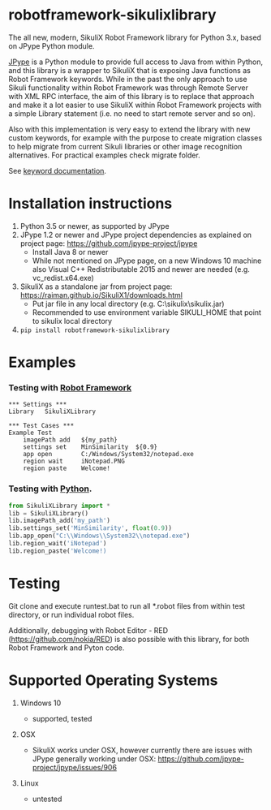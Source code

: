 # robotframework-sikulixlibrary
The all new, modern, SikuliX Robot Framework library for Python 3.x, based on JPype Python module.

[JPype](https://github.com/jpype-project/jpype) is a Python module to provide full access to Java from within Python, and this library is 
a wrapper to SikuliX that is exposing Java functions as Robot Framework keywords. While in the past the only approach to use Sikuli functionality 
within Robot Framework was through Remote Server with XML RPC interface, the aim of this library is to replace that approach and
make it a lot easier to use SikuliX within Robot Framework projects with a simple Library statement (i.e. no need to start remote server and so on).

Also with this implementation is very easy to extend the library with new custom keywords, for example with the purpose to
create migration classes to help migrate from current Sikuli libraries or other image recognition alternatives. For practical examples check migrate folder.

See [keyword documentation](https://adrian-evo.github.io/SikuliXLibrary.html).

# Installation instructions

1. Python 3.5 or newer, as supported by JPype
2. JPype 1.2 or newer and JPype project dependencies as explained on project page: https://github.com/jpype-project/jpype
	- Install Java 8 or newer
	- While not mentioned on JPype page, on a new Windows 10 machine also Visual C++ Redistributable 2015 and newer are needed (e.g. vc_redist.x64.exe)
3. SikuliX as a standalone jar from project page: https://raiman.github.io/SikuliX1/downloads.html
	- Put jar file in any local directory (e.g. C:\sikulix\sikulix.jar)
	- Recommended to use environment variable SIKULI_HOME that point to sikulix local directory
4. `pip install robotframework-sikulixlibrary`

# Examples

### Testing with [Robot Framework](https://robotframework.org)
```RobotFramework
*** Settings ***
Library   SikuliXLibrary

*** Test Cases ***
Example Test
    imagePath add   ${my_path}
    settings set  	MinSimilarity  ${0.9}
    app open        C:/Windows/System32/notepad.exe
    region wait     iNotepad.PNG
    region paste    Welcome!
```

### Testing with [Python](https://python.org).
```python
from SikuliXLibrary import *
lib = SikuliXLibrary()
lib.imagePath_add('my_path')
lib.settings_set('MinSimilarity', float(0.9))
lib.app_open("C:\\Windows\\System32\\notepad.exe")
lib.region_wait('iNotepad')
lib.region_paste('Welcome!)
```

# Testing
Git clone and execute runtest.bat to run all *.robot files from within test directory, or run individual robot files.

Additionally, debugging with Robot Editor - RED (https://github.com/nokia/RED) is also possible with this library, for both Robot Framework and Pyton code.

# Supported Operating Systems

1. Windows 10
	- supported, tested

2. OSX
	- SikuliX works under OSX, however currently there are issues with JPype generally working under OSX: https://github.com/jpype-project/jpype/issues/906

3. Linux
	- untested
